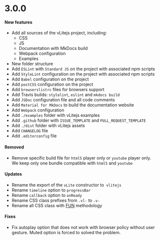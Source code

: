 # 3.0.0

#### New features

* Add all sources of the vLitejs project, including:
    * CSS
    * JS
    * Documentation with MkDocs build
    * Webpack configuration
    * Examples
* New folder structure
* Add `ESLint` with `Standard JS` on the project with associated npm scripts
* Add `StyleLint` configuration on the project with associated npm scripts
* Add `Babel` configuration on the project
* Add `postCSS` configuration on the project
* Add `browserslistrc` files for browsers support
* Add Travis builds: `stylelint`, `eslint` and `mkdocs build`
* Add `JSDoc` configuration file and all code comments
* Add `Material for MkDocs` to build the documentation website
* Add `Webpack` configuration
* Add `./examples` folder with vLitejs examples
* Add `.github` folder with `ISSUE_TEMPLATE` and `PULL_REQUEST_TEMPLATE`
* Add `./dist` folder with vLitejs assets
* Add `CHANGELOG` file
* Add `.editorconfig` file

#### Removed

* Remove specific build file for `html5` player only or `youtube` player only. We keep only one bundle compatible with `html5` and `youtube`

#### Updates

* Rename the export of the `vLite` constructor to` vlitejs`
* Rename `timeline` option to `progressBar`
* Rename `callback` option to `onReady`
* Rename CSS class prefixes from `.vl-` to `.v-`
* Rename all CSS class with [FUN](https://benfrain.com/enduring-css-writing-style-sheets-rapidly-changing-long-lived-projects/#h-H2_5) methodology

#### Fixes

* Fix autoplay option that does not work with browser policy without user gesture. Muted option is forced to solved the problem.
